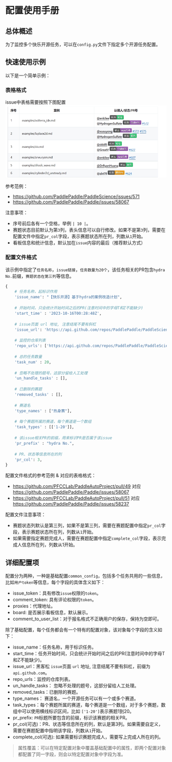 # 配置使用手册

## 总体概述
为了监控多个快乐开源任务，可以在`config.py`文件下指定多个开源任务配置。

## 快速使用示例
以下是一个简单示例：

### 表格格式
issue中表格需要按照下图配置
![](./images/table_example.png)

参考范例：
- https://github.com/PaddlePaddle/PaddleScience/issues/571 
- https://github.com/PaddlePaddle/Paddle/issues/58067 

注意事项：
* 序号前后各有一个空格，举例 `| 10 |`。
* 赛题状态目前默认为第`3`列，表头信息可以自行修改。如果不是第`3`列，需要在配置文件中指定`pr_col`字段，表示赛题状态所在列，列数从`1`开始。
* 看板信息和统计信息，默认加在`issue`内容的最后（推荐默认方式）

### 配置文件格式
该示例中指定了`任务名称`，`issue链接`，`任务数量为20个`，该任务相关的PR包含`hydra No.`前缀，`赛题状态在第三列`等信息。
```python
{
    # 任务名称，起标识作用
    'issue_name': "【快乐开源】基于hydra的案例改造计划",

    # 开始时间，只会统计开始时间之后的PR(注意时间中的字母T和Z不能缺少)
    'start_time' : '2023-10-16T00:28:48Z',

    # issue页面 url 地址, 注意结尾不要有斜杠
    'issue_url': 'https://api.github.com/repos/PaddlePaddle/PaddleScience/issues/571',
    
    # 监控的仓库列表
    'repo_urls': ['https://api.github.com/repos/PaddlePaddle/PaddleScience/pulls'],

    # 总的任务数量
    'task_num' : 20,

    # 忽略不处理的题号，这部分留给人工处理
    'un_handle_tasks' : [],

    # 已删除的赛题
    'removed_tasks' : [],

    # 赛道名
    'type_names' : ["热身赛"], 

    # 每个赛题所属的赛道，每个赛道是一个数组
    'task_types' : [['1-20']],

    # 该issue相关PR的前缀，用来标识PR是否属于该issue
    'pr_prefix' : "hydra No.",

    # PR、状态等信息所在的列
    'pr_col': 3,
}
```
配置文件格式的参考范例 & 对应的表格格式：
- https://github.com/PFCCLab/PaddleAutoProject/pull/49 对应 https://github.com/PaddlePaddle/Paddle/issues/58067
- https://github.com/PFCCLab/PaddleAutoProject/pull/51 对应 https://github.com/PaddlePaddle/Paddle/issues/58237

配置文件注意事项：
* 赛题状态列默认是第三列，如果不是第三列，需要在赛题配置中指定`pr_col`字段，表示赛题状态所在列，列数从`1`开始。
* 如果需要指定赛题完成人，需要在赛题配置中指定`complete_col`字段，表示完成人信息所在列，列数从1开始。

## 详细配置项
配置分为两种，一种是基础配置`common_config`，包括多个任务共用的一些信息，比如`用户token`等信息，每个字段的具体含义如下：
* issue_token：具有修改`issue`权限的`token`。
* comment_token: 具有评论权限的`token`。
* proxies：代理地址。
* board: 是否展示看板信息，默认展示。
* comment_to_user_list：对于报名格式不正确用户的保存，保持为空即可。

除了基础配置，每个任务都会有一个特有的配置对象，该对象每个字段的含义如下：
* issue_name：任务名称，用于标识任务。
* start_time：任务开始时间，只会统计开始时间之后的PR(注意时间中的字母T和Z不能缺少)。
* issue_url：黑客松 `issue`页面 `url` 地址, 注意结尾不要有斜杠，前缀为`api.github.com`。
* repo_urls：监控的仓库列表。
* un_handle_tasks： 忽略不处理的题号，这部分留给人工处理。
* removed_tasks：已删除的赛题。
* type_names： 赛道名，一个开源任务可以有一个或多个赛道。
* task_types：每个赛题所属的赛道，每个赛道是一个数组，对于多个赛题，数组中可以使用横线标识区间，比如 `['1-20']`表示赛题1到20。
* pr_prefix: `PR`标题所要包含的前缀，标识该赛题的相关PR。
* pr_col(可选)：PR、状态等信息所在的列，默认是第3列。如果需要自定义，需要在赛题配置中指明该字段，列数从`1`开始。
* complete_col(可选): 如果需要标识赛题完成人，需要写上完成人所在的列。

> 属性覆盖：可以在特定配置对象中覆盖基础配置中的属性，即两个配置对象都配置了同一字段，则会以特定配置对象中字段为准。
